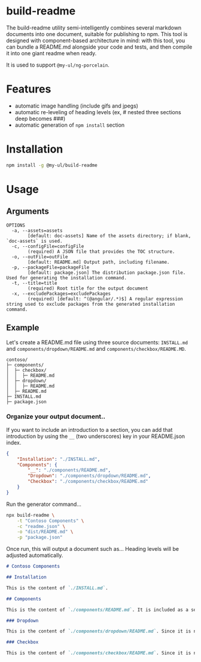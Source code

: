 # build-readme

The build-readme utility semi-intelligently combines several markdown documents into one document, suitable for publishing to npm. This tool is designed with component-based architecture in mind: with this tool, you can bundle a README.md alongside your code and tests, and then compile it into one giant readme when ready.

It is used to support `@my-ul/ng-porcelain`.

# Features

-   automatic image handling (include gifs and jpegs)
-   automatic re-leveling of heading levels (ex, # nested three sections deep becomes ###)
-   automatic generation of `npm install` section

# Installation

```bash
npm install -g @my-ul/build-readme
```

# Usage

## Arguments

```
OPTIONS
  -a, --assets=assets
  		[default: doc-assets] Name of the assets directory; if blank, `doc-assets` is used.
  -c, --configFile=configFile
  		(required) A JSON file that provides the TOC structure.
  -o, --outFile=outFile
  		[default: README.md] Output path, including filename.
  -p, --packageFile=packageFile
  		[default: package.json] The distribution package.json file.  Used for generating the installation command.
  -t, --title=title
  		(required) Root title for the output document
  -x, --excludePackages=excludePackages
  		(required) [default: ^(@angular/.*)$] A regular expression string used to exclude packages from the generated installation command.
```

## Example

Let's create a README.md file using three source documents: `INSTALL.md` and `components/dropdown/README.md` and `components/checkbox/README.MD`.

```text
contoso/
├─ components/
│  ├─ checkbox/
│  │  ├─ README.md
│  ├─ dropdown/
│  │  ├─ README.md
│  ├─ README.md
├─ INSTALL.md
├─ package.json
```

### Organize your output document..

If you want to include an introduction to a section, you can add that introduction by using the `__` (two underscores) key in your README.json index.

```json
{
    "Installation": "./INSTALL.md",
    "Components": {
        "__": "./components/README.md",
        "Dropdown": "./components/dropdown/README.md",
        "Checkbox": "./components/checkbox/README.md"
    }
}
```

Run the generator command...

```bash
npx build-readme \
	-t "Contoso Components" \
	-c "readme.json" \
	-o "dist/README.md" \
	-p "package.json"
```

Once run, this will output a document such as... Heading levels will be adjusted automatically.

```markdown
# Contoso Components

## Installation

This is the content of `./INSTALL.md`.

## Components

This is the content of `./components/README.md`. It is included as a section introduction using `__` as the tag.

### Dropdown

This is the content of `./components/dropdown/README.md`. Since it is nested, it has a heading level 3.

### Checkbox

This is the content of `./components/checkbox/README.md`. Since it is nested, it has heading level 3.
```
